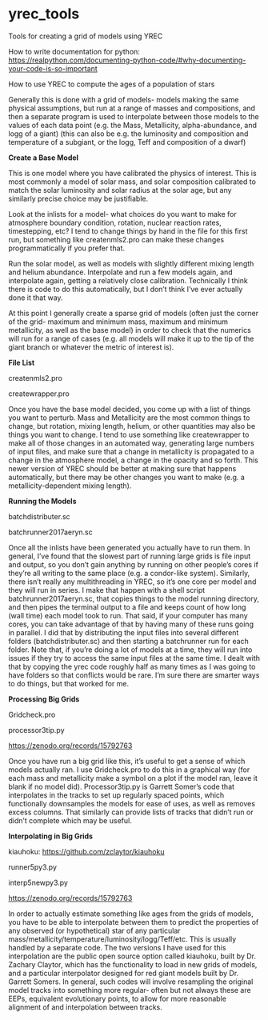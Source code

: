 # yrec_tools
Tools for creating a grid of models using YREC

How to write documentation for python: https://realpython.com/documenting-python-code/#why-documenting-your-code-is-so-important


How to use YREC to compute the ages of a population of stars

Generally this is done with a grid of models- models making the same physical assumptions, but run at a range of masses and compositions, and then a separate program is used to interpolate between those models to the values of each data point (e.g. the Mass, Metallicity, alpha-abundance, and logg of a giant) (this can also be e.g. the luminosity and composition and temperature of a subgiant, or the logg, Teff and composition of a dwarf)


**Create a Base Model**


This is one model where you have calibrated the physics of interest. This is most commonly a model of solar mass, and solar composition calibrated to match the solar luminosity and solar radius at the solar age, but any similarly precise choice may be justifiable.

Look at the inlists for a model- what choices do you want to make for atmosphere boundary condition, rotation, nuclear reaction rates, timestepping, etc? I tend to change things by hand in the file for this first run, but something like createnmls2.pro can make these changes programmatically if you prefer that.


Run the solar model, as well as models with slightly different mixing length and helium abundance. Interpolate and run a few models again, and interpolate again, getting a relatively close calibration. Technically I think there is code to do this automatically, but I don’t think I’ve ever actually done it that way. 

At this point I generally create a sparse grid of models (often just the corner of the grid- maximum and minimum mass, maximum and minimum metallicity, as well as the base model) in order to check that the numerics will run for a range of cases (e.g. all models will make it up to the tip of the giant branch or whatever the metric of interest is).

**File List**

createnmls2.pro

createwrapper.pro

Once you have the base model decided, you come up with a list of things you want to perturb. Mass and Metallicity are the most common things to change, but rotation, mixing length, helium, or other quantities may also be things you want to change. I tend to use something like createwrapper to make all of those changes in an automated way, generating large numbers of input files, and make sure that a change in metallicity is propagated to a change in the atmosphere model, a change in the opacity and so forth. This newer version of YREC should be better at making sure that happens automatically, but there may be other changes you want to make (e.g. a metallicity-dependent mixing length). 


**Running the Models**

batchdistributer.sc

batchrunner2017aeryn.sc


Once all the inlists have been generated you actually have to run them. In general, I’ve found that the slowest part of running large grids is file input and output, so you don’t gain anything by running on other people’s cores if they’re all writing to the same place (e.g. a condor-like system). Similarly, there isn’t really any multithreading in YREC, so it’s one core per model and they will run in series. I make that happen with a shell script batchrunner2017aeryn.sc, that copies things to the model running directory, and then pipes the terminal output to a file and keeps count of how long (wall time) each model took to run.  That said, if your computer has many cores, you can take advantage of that by having many of these runs going in parallel. I did that by distributing the input files into several different folders (batchdistributer.sc) and then starting a batchrunner run for each folder. Note that, if you’re doing a lot of models at a time, they will run into issues if they try to access the same input files at the same time. I dealt with that by copying the yrec code roughly half as many times as I was going to have folders so that conflicts would be rare. I’m sure there are smarter ways to do things, but that worked for me. 

**Processing Big Grids**

Gridcheck.pro

processor3tip.py

https://zenodo.org/records/15792763

Once you have run a big grid like this, it’s useful to get a sense of which models actually ran. I use Gridcheck.pro to do this in a graphical way (for each mass and metallicity make a symbol on a plot if the model ran, leave it blank if no model did). Processor3tip.py is Garrett Somer’s code that interpolates in the tracks to set up regularly spaced points, which functionally downsamples the models for ease of uses, as well as removes excess columns. That similarly can provide lists of tracks that didn’t run or didn’t complete which may be useful.

**Interpolating in Big Grids**

kiauhoku: https://github.com/zclaytor/kiauhoku

runner5py3.py

interp5newpy3.py

https://zenodo.org/records/15792763

In order to actually estimate something like ages from the grids of models, you have to be able to interpolate between them to predict the properties of any observed (or hypothetical) star of any particular mass/metallicity/temperature/luminosity/logg/Teff/etc. This is usually handled by a separate code. The two versions I have used for this interpolation are the public open source option called kiauhoku, built by Dr. Zachary Claytor, which has the functionality to load in new grids of models, and a particular interpolator designed for red giant models built by Dr. Garrett Somers. In general, such codes will involve resampling the original model tracks into something more regular- often but not always these are EEPs, equivalent evolutionary points, to allow for more reasonable alignment of and interpolation between tracks. 
